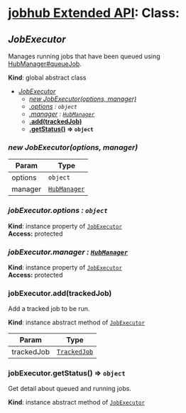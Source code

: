 # [jobhub Extended API](README.md): Class:

<a name="JobExecutor"></a>

## *JobExecutor*
Manages running jobs that have been queued using [HubManager#queueJob](HubManager.md#HubManager+queueJob).

**Kind**: global abstract class  

* *[JobExecutor](JobExecutor.md#JobExecutor)*
    * *[new JobExecutor(options, manager)](JobExecutor.md#JobExecutor)*
    * *[.options](JobExecutor.md#JobExecutor+options) : <code>object</code>*
    * *[.manager](JobExecutor.md#JobExecutor+manager) : <code>[HubManager](HubManager.md#HubManager)</code>*
    * **[.add(trackedJob)](JobExecutor.md#JobExecutor+add)**
    * **[.getStatus()](JobExecutor.md#JobExecutor+getStatus) ⇒ <code>object</code>**

<a name="new_JobExecutor_new"></a>

### *new JobExecutor(options, manager)*

| Param | Type |
| --- | --- |
| options | <code>object</code> | 
| manager | <code>[HubManager](HubManager.md#HubManager)</code> | 

<a name="JobExecutor+options"></a>

### *jobExecutor.options : <code>object</code>*
**Kind**: instance property of <code>[JobExecutor](JobExecutor.md#JobExecutor)</code>  
**Access:** protected  
<a name="JobExecutor+manager"></a>

### *jobExecutor.manager : <code>[HubManager](HubManager.md#HubManager)</code>*
**Kind**: instance property of <code>[JobExecutor](JobExecutor.md#JobExecutor)</code>  
**Access:** protected  
<a name="JobExecutor+add"></a>

### **jobExecutor.add(trackedJob)**
Add a tracked job to be run.

**Kind**: instance abstract method of <code>[JobExecutor](JobExecutor.md#JobExecutor)</code>  

| Param | Type |
| --- | --- |
| trackedJob | <code>[TrackedJob](TrackedJob.md#TrackedJob)</code> | 

<a name="JobExecutor+getStatus"></a>

### **jobExecutor.getStatus() ⇒ <code>object</code>**
Get detail about queued and running jobs.

**Kind**: instance abstract method of <code>[JobExecutor](JobExecutor.md#JobExecutor)</code>  
